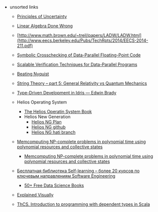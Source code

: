 + unsorted links
    + [Principles of Uncertainty](http://uncertainty.stat.cmu.edu/wp-content/uploads/2011/05/principles-of-uncertainty.pdf)
    + [Linear Algebra Done Wrong](http://www.math.brown.edu/~treil/papers/LADW/LADW.html)
    + [http://www.math.brown.edu/~treil/papers/LADW/LADW.html](http://www.eecs.berkeley.edu/Pubs/TechRpts/2014/EECS-2014-211.pdf)
    + [Symbolic Crosschecking of Data-Parallel Floating-Point Code](http://www.pcc.me.uk/~peter/acad/tse14.pdf)
    + [Scalable Verification Techniques for Data-Parallel Programs](http://www.doc.ic.ac.uk/~nyc04/thesis.pdf)
    + [Beating Nyquist](https://github.com/jakevdp/nyquist/blob/master/Nyquist.ipynb)

    + [String Theory – part 5: General Relativity vs Quantum Mechanics](https://societyofmodernastronomy.wordpress.com/2015/10/27/string-theory-part-5-general-relativity-vs-quantum-mechanics/)

    + [Type-Driven Development in Idris — Edwin Brady](https://www.youtube.com/watch?v=X36ye-1x_HQ)

    + Helios Operating System
        + [The Helios Operatin System Book](http://www.transputer.net/hbooks/techref/hbk.pdf)
        + Helios New Generation
            + [Helios NG Plan](http://www.geekdot.com/helios-ng/)
            + [Helios NG github](https://github.com/axelmuhr/Helios-NG)
            + [Helios NG hati branch](https://github.com/axelmuhr/Helios-NG/tree/hati)

    + [Memcomputing NP-complete problems in polynomial time using polynomial resources and collective states](http://advances.sciencemag.org/content/1/6/e1500031.full)
        + [Memcomputing NP-complete problems in polynomial time using polynomial resources and collective states](http://www.researchgate.net/publication/268524981_Memcomputing_NP-complete_problems_in_polynomial_time_using_polynomial_resources_and_collective_states)

    + [Бесплатная библиотека Self-learning – более 20 курсов по ключевым направлениям Software Engineering](http://habrahabr.ru/company/luxoft/blog/265339/)
        + [50+ Free Data Science Books](http://www.datasciencecentral.com/profiles/blogs/50-free-data-science-books?xg_source=activity)

    + [Explained Visually](http://setosa.io/ev/)


    + [ThCS. Introduction to programming with dependent types in Scala](https://stepik.org/course/ThCS-Introduction-to-programming-with-dependent-types-in-Scala-2294/)
